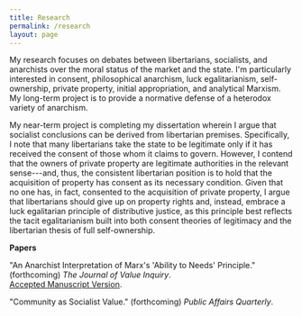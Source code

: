 ```yaml
---
title: Research
permalink: /research
layout: page
---
```


My research focuses on debates between libertarians, socialists, and anarchists over the moral status of the market and the state. I'm particularly interested in consent, philosophical anarchism, luck egalitarianism, self-ownership, private property, initial appropriation, and analytical Marxism. My long-term project is to provide a normative defense of a heterodox variety of anarchism.

My near-term project is completing my dissertation wherein I argue that socialist conclusions can be derived from libertarian premises. Specifically, I note that many libertarians take the state to be legitimate only if it has received the consent of those whom it claims to govern. However, I contend that the owners of private property are legitimate authorities in the relevant sense---and, thus, the consistent libertarian position is to hold that the acquisition of property has consent as its necessary condition. Given that no one has, in fact, consented to the acquisition of private property, I argue that libertarians should give up on property rights and, instead, embrace a luck egalitarian principle of distributive justice, as this principle best reflects the tacit egalitarianism built into both consent theories of legitimacy and the libertarian thesis of full self-ownership.

**Papers**

"An Anarchist Interpretation of Marx's 'Ability to Needs' Principle." (forthcoming) _The Journal of Value Inquiry_.  
[Accepted Manuscript Version](/files/AANP.pdf).

"Community as Socialist Value." (forthcoming) _Public Affairs Quarterly_.
